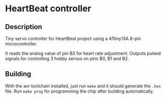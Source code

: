 # HeartBeat controller

## Description

Tiny servo controller for HeartBeat project using a ATtiny13A 8-pin microcontroller.

It reads the analog value of pin B3 for heart rate adjustment. Outputs pulsed 
signals for controlling 3 hobby servos on pins B0, B1 and B2.

## Building

With the avr toolchain installed, just run `make` and it should generate the `.hex` file. Run `make prog` for programming the chip after building automatically.
